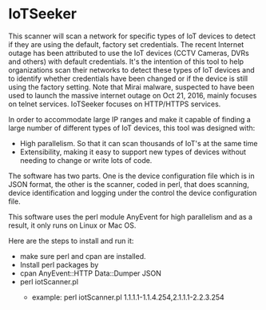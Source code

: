 # IoTSeeker


   This scanner will scan a network for specific types of IoT devices to detect if they are using the default, factory set credentials. The recent Internet outage has been attributed to use the IoT devices (CCTV Cameras, DVRs and others) with default credentials. It's the intention of this tool to help organizations scan their networks to detect these types of IoT devices and to identify whether credentials have been changed or if the device is still using the factory setting. Note that Mirai malware, suspected to have been used to launch the massive internet outage on Oct 21, 2016, mainly focuses on telnet services. IoTSeeker focuses on HTTP/HTTPS services.


   In order to accommodate large IP ranges and make it capable of finding a large number of different types of IoT devices, this tool was designed with:


* High parallelism. So that it can scan thousands of IoT's at the same time
* Extensibility, making it easy to support new types of devices without needing to change or write lots of code.


The software has two parts. One is the device configuration file which is in JSON format,  the other is the scanner, coded
in perl, that does scanning, device identification and logging under the control the device configuration file.

This software uses the perl module AnyEvent for high parallelism and as a result, it only runs on Linux or Mac OS.

Here are the steps to install and run it:

* make sure perl and cpan are installed.  
* Install perl packages by 
 * cpan AnyEvent::HTTP Data::Dumper JSON
* perl iotScanner.pl <ipRanges>
  * example:  perl iotScanner.pl 1.1.1.1-1.1.4.254,2.1.1.1-2.2.3.254
  
  

